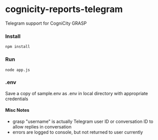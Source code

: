 # cognicity-reports-telegram
Telegram support for CogniCity GRASP

### Install
`npm install`

### Run
`node app.js`

### .env
Save a copy of sample.env as .env in local directory with appropriate credentials

#### Misc Notes
- grasp "username" is actually Telegram user ID or conversation ID to allow replies in conversation
- errors are logged to console, but not returned to user currently
